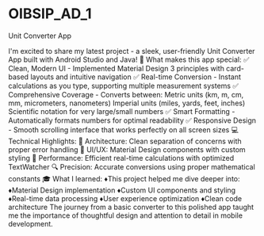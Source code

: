 # OIBSIP_AD_1
Unit Converter App

I'm excited to share my latest project - a sleek, user-friendly Unit Converter App built with Android Studio and Java!
🎯 What makes this app special:
✅ Clean, Modern UI - Implemented Material Design 3 principles with card-based layouts and intuitive navigation
✅ Real-time Conversion - Instant calculations as you type, supporting multiple measurement systems
✅ Comprehensive Coverage - Converts between:
Metric units (km, m, cm, mm, micrometers, nanometers)
Imperial units (miles, yards, feet, inches)
Scientific notation for very large/small numbers
✅ Smart Formatting - Automatically formats numbers for optimal readability
✅ Responsive Design - Smooth scrolling interface that works perfectly on all screen sizes
💻 Technical Highlights:
🔧 Architecture: Clean separation of concerns with proper error handling 
🎨 UI/UX: Material Design components with custom styling 
📱 Performance: Efficient real-time calculations with optimized TextWatcher 
🔍 Precision: Accurate conversions using proper mathematical constants
🎓 What I learned:
♦This project helped me dive deeper into:
♦Material Design implementation
♦Custom UI components and styling
♦Real-time data processing
♦User experience optimization
♦Clean code architecture
The journey from a basic converter to this polished app taught me the importance of thoughtful design and attention to detail in mobile development.
